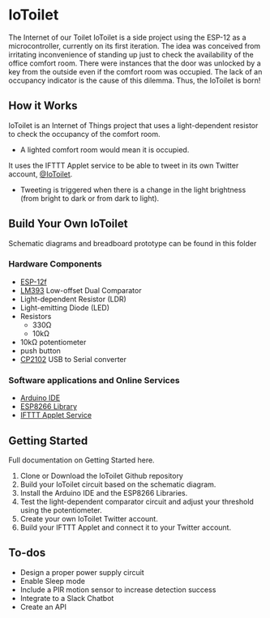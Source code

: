 # IoToilet

The Internet of our Toilet
IoToilet is a side project using the ESP-12 as a microcontroller, currently on its first iteration.
The idea was conceived from irritating inconvenience of standing up just to check the availability of the office comfort room. There were instances that the door was unlocked by a key from the outside even if the comfort room was occupied. The lack of an occupancy indicator is the cause of this dilemma. Thus, the IoToilet is born!


## How it Works
IoToilet is an Internet of Things project that uses a light-dependent resistor to check the occupancy of the comfort room. 
  - A lighted comfort room would mean it is occupied.

It uses the IFTTT Applet service to be able to tweet in its own Twitter account, [@IoToilet](https://twitter.com/IoToilet).
- Tweeting is triggered when there is a change in the light brightness (from bright to dark or from dark to light).

## Build Your Own IoToilet
Schematic diagrams and breadboard prototype can be found in this folder

### Hardware Components
* [ESP-12f](https://www.elecrow.com/download/ESP-12F.pdf)
* [LM393](http://www.ti.com/lit/ds/symlink/lm393-n.pdf) Low-offset Dual Comparator 
* Light-dependent Resistor (LDR)
* Light-emitting Diode (LED)
* Resistors
    * 330Ω
    * 10kΩ
* 10kΩ potentiometer
* push button
* [CP2102](https://www.sparkfun.com/datasheets/IC/cp2102.pdf) USB to Serial converter

### Software applications and Online Services
* [Arduino IDE](https://www.arduino.cc/en/Main/Software)
* [ESP8266 Library](https://learn.sparkfun.com/tutorials/esp8266-thing-hookup-guide/installing-the-esp8266-arduino-addon) 
* [IFTTT Applet Service](https://ifttt.com/discover)

## Getting Started
Full documentation on Getting Started here.
1. Clone or Download the IoToilet Github repository
2. Build your IoToilet circuit based on the schematic diagram.
3. Install the Arduino IDE and the ESP8266 Libraries.
4. Test the light-dependent comparator circuit and adjust your threshold using the potentiometer.
5. Create your own IoToilet Twitter account. 
6. Build your IFTTT Applet and connect it to your Twitter account.

## To-dos
 - Design a proper power supply circuit
 - Enable Sleep mode
 - Include a PIR motion sensor to increase detection success
 - Integrate to a Slack Chatbot
 - Create an API
